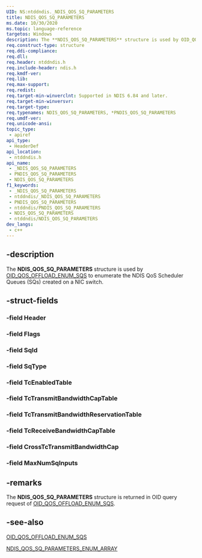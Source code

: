 ```yaml
---
UID: NS:ntddndis._NDIS_QOS_SQ_PARAMETERS
title: NDIS_QOS_SQ_PARAMETERS
ms.date: 10/30/2020
ms.topic: language-reference
targetos: Windows
description: The **NDIS_QOS_SQ_PARAMETERS** structure is used by OID_QOS_OFFLOAD_ENUM_SQS to enumerate the NDIS QoS Scheduler Queues (SQs) created on a NIC switch.
req.construct-type: structure
req.ddi-compliance: 
req.dll: 
req.header: ntddndis.h
req.include-header: ndis.h
req.kmdf-ver: 
req.lib: 
req.max-support: 
req.redist: 
req.target-min-winverclnt: Supported in NDIS 6.84 and later.
req.target-min-winversvr: 
req.target-type: 
req.typenames: NDIS_QOS_SQ_PARAMETERS, *PNDIS_QOS_SQ_PARAMETERS
req.umdf-ver: 
req.unicode-ansi: 
topic_type:
 - apiref
api_type:
 - HeaderDef
api_location:
 - ntddndis.h
api_name:
 - _NDIS_QOS_SQ_PARAMETERS
 - PNDIS_QOS_SQ_PARAMETERS
 - NDIS_QOS_SQ_PARAMETERS
f1_keywords:
 - _NDIS_QOS_SQ_PARAMETERS
 - ntddndis/_NDIS_QOS_SQ_PARAMETERS
 - PNDIS_QOS_SQ_PARAMETERS
 - ntddndis/PNDIS_QOS_SQ_PARAMETERS
 - NDIS_QOS_SQ_PARAMETERS
 - ntddndis/NDIS_QOS_SQ_PARAMETERS
dev_langs:
 - c++
---
```


## -description

The **NDIS_QOS_SQ_PARAMETERS** structure is used by [OID_QOS_OFFLOAD_ENUM_SQS](/windows-hardware/drivers/network/oid-qos-offload-enum-sqs) to enumerate the NDIS QoS Scheduler Queues (SQs) created on a NIC switch.

<!--
OID_QOS_OFFLOAD_ENUM_SQS 

Overlying drivers issue OID query requests of OID_QOS_OFFLOAD_ENUM_SQS to obtain a list of all SQs currently present on a miniport adapter and their parameters. 

After a successful return from the OID query request, the InformationBuffer member of the NDIS_OID_REQUEST structure contains a pointer to an NDIS_QOS_SQ_PARAMETERS_ARRAY structure. Each element of the array is an NDIS_QOS_SQ_PARAMETERS structure. 
-->

## -struct-fields

### -field Header

### -field Flags

### -field SqId

### -field SqType

### -field TcEnabledTable

### -field TcTransmitBandwidthCapTable

### -field TcTransmitBandwidthReservationTable

### -field TcReceiveBandwidthCapTable

### -field CrossTcTransmitBandwidthCap

### -field MaxNumSqInputs

## -remarks

The **NDIS_QOS_SQ_PARAMETERS** structure is returned in OID query request of [OID_QOS_OFFLOAD_ENUM_SQS](/windows-hardware/drivers/network/oid-qos-offload-enum-sqs).

## -see-also

[OID_QOS_OFFLOAD_ENUM_SQS](/windows-hardware/drivers/network/oid-qos-offload-enum-sqs)

[NDIS_QOS_SQ_PARAMETERS_ENUM_ARRAY](ns-ntddndis-ndis_qos_sq_parameters_enum_array.md)